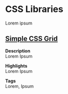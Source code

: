 # CSS Libraries
Lorem ipsum

## [Simple CSS Grid](https://www.npmjs.com/package/brkstn-grid-cssnext)

__Description__  
Lorem Ipsum

__Highlights__  
Lorem Ipsum

__Tags__  
Lorem, Ipsum
